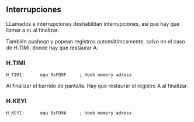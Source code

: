 ## Interrupciones

LLamados a interrupciones deshabilitan interrupciones, así que hay que llamar a `ei` al finalizar.  

También pushean y popean registros automátimcamente, salvo en el caso de H.TIMI, donde hay que restaurar A.

### H.TIMI

```
H_TIMI:      equ 0xFD9F		; Hook memory adress
```

Al finalizar el barrido de pantalla. Hay que restaurar el registro A al finalizar.


### H.KEYI

```
H_KEYI:      equ 0xFD9A		; Hook memory adress
```

